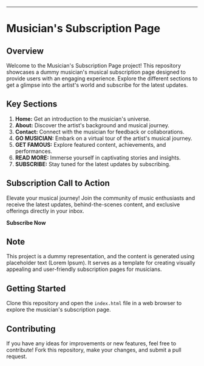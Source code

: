 
---

# Musician's Subscription Page

## Overview

Welcome to the Musician's Subscription Page project! This repository showcases a dummy musician's musical subscription page designed to provide users with an engaging experience. Explore the different sections to get a glimpse into the artist's world and subscribe for the latest updates.

## Key Sections

1. **Home:** Get an introduction to the musician's universe.
2. **About:** Discover the artist's background and musical journey.
3. **Contact:** Connect with the musician for feedback or collaborations.
4. **GO MUSICIAN:** Embark on a virtual tour of the artist's musical journey.
5. **GET FAMOUS:** Explore featured content, achievements, and performances.
6. **READ MORE:** Immerse yourself in captivating stories and insights.
7. **SUBSCRIBE:** Stay tuned for the latest updates by subscribing.

## Subscription Call to Action

Elevate your musical journey! Join the community of music enthusiasts and receive the latest updates, behind-the-scenes content, and exclusive offerings directly in your inbox.

**Subscribe Now**

## Note

This project is a dummy representation, and the content is generated using placeholder text (Lorem Ipsum). It serves as a template for creating visually appealing and user-friendly subscription pages for musicians.

## Getting Started

Clone this repository and open the `index.html` file in a web browser to explore the musician's subscription page.

## Contributing

If you have any ideas for improvements or new features, feel free to contribute! Fork this repository, make your changes, and submit a pull request.
